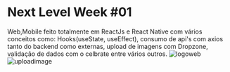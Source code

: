 # Next Level Week #01
Web,Mobile feito totalmente em ReactJs e React Native com vários conceitos como: Hooks(useState, useEffect), consumo de api's com axios tanto do backend como externas, upload de imagens com Dropzone, validação de dados com o celbrate entre vários outros.
![logoweb](https://user-images.githubusercontent.com/6656966/83899492-ee813200-a72e-11ea-86e1-68d14fce9d38.png)
![uploadimage](https://user-images.githubusercontent.com/6656966/83899887-8ed75680-a72f-11ea-8155-be3215045e57.png)

